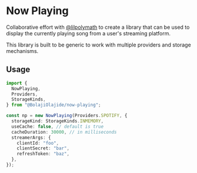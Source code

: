 # Now Playing

Collaborative effort with [@lilpolymath](https://github.com/lilpolymath) to create a library that can be used to display
the currently playing song from a user's streaming platform.

This library is built to be generic to work with multiple providers and storage mechanisms.

## Usage

```ts
import {
  NowPlaying,
  Providers,
  StorageKinds,
} from "@BolajiOlajide/now-playing";

const np = new NowPlaying(Providers.SPOTIFY, {
  storageKind: StorageKinds.INMEMORY,
  useCache: false, // default is true
  cacheDuration: 30000, // in milliseconds
  streamerArgs: {
    clientId: "foo",
    clientSecret: "bar",
    refreshToken: "baz",
  },
});
```
